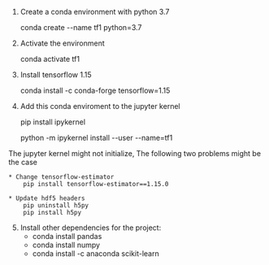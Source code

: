 1) Create a conda environment with python 3.7

	conda create --name tf1 python=3.7

2) Activate the environment
	
	conda activate tf1

3) Install tensorflow 1.15

	conda install -c conda-forge tensorflow=1.15

4) Add this conda enviroment to the jupyter kernel

	pip install ipykernel

	python -m ipykernel install --user --name=tf1

The jupyter kernel might not initialize, The following two problems might be the case

	* Change tensorflow-estimator
		pip install tensorflow-estimator==1.15.0

	* Update hdf5 headers
		pip uninstall h5py
		pip install h5py

5) Install other dependencies for the project:
	* conda install pandas
	* conda install numpy
	* conda install -c anaconda scikit-learn
